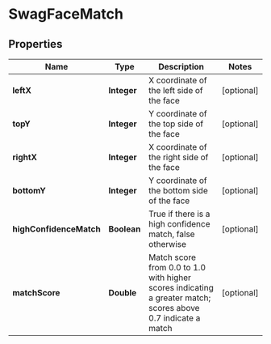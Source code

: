 
# SwagFaceMatch

## Properties
Name | Type | Description | Notes
------------ | ------------- | ------------- | -------------
**leftX** | **Integer** | X coordinate of the left side of the face |  [optional]
**topY** | **Integer** | Y coordinate of the top side of the face |  [optional]
**rightX** | **Integer** | X coordinate of the right side of the face |  [optional]
**bottomY** | **Integer** | Y coordinate of the bottom side of the face |  [optional]
**highConfidenceMatch** | **Boolean** | True if there is a high confidence match, false otherwise |  [optional]
**matchScore** | **Double** | Match score from 0.0 to 1.0 with higher scores indicating a greater match; scores above 0.7 indicate a match |  [optional]



